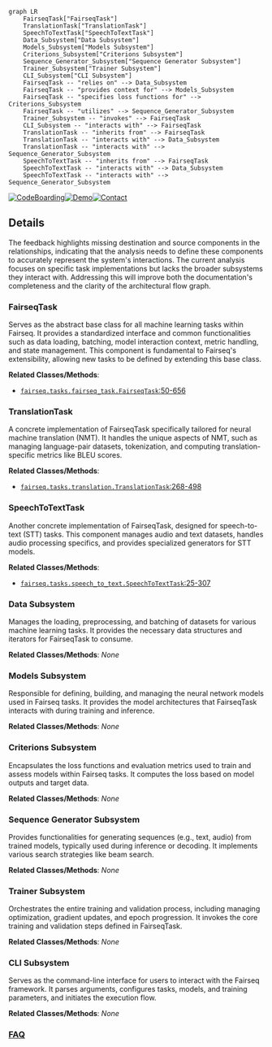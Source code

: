 ```mermaid
graph LR
    FairseqTask["FairseqTask"]
    TranslationTask["TranslationTask"]
    SpeechToTextTask["SpeechToTextTask"]
    Data_Subsystem["Data Subsystem"]
    Models_Subsystem["Models Subsystem"]
    Criterions_Subsystem["Criterions Subsystem"]
    Sequence_Generator_Subsystem["Sequence Generator Subsystem"]
    Trainer_Subsystem["Trainer Subsystem"]
    CLI_Subsystem["CLI Subsystem"]
    FairseqTask -- "relies on" --> Data_Subsystem
    FairseqTask -- "provides context for" --> Models_Subsystem
    FairseqTask -- "specifies loss functions for" --> Criterions_Subsystem
    FairseqTask -- "utilizes" --> Sequence_Generator_Subsystem
    Trainer_Subsystem -- "invokes" --> FairseqTask
    CLI_Subsystem -- "interacts with" --> FairseqTask
    TranslationTask -- "inherits from" --> FairseqTask
    TranslationTask -- "interacts with" --> Data_Subsystem
    TranslationTask -- "interacts with" --> Sequence_Generator_Subsystem
    SpeechToTextTask -- "inherits from" --> FairseqTask
    SpeechToTextTask -- "interacts with" --> Data_Subsystem
    SpeechToTextTask -- "interacts with" --> Sequence_Generator_Subsystem
```

[![CodeBoarding](https://img.shields.io/badge/Generated%20by-CodeBoarding-9cf?style=flat-square)](https://github.com/CodeBoarding/GeneratedOnBoardings)[![Demo](https://img.shields.io/badge/Try%20our-Demo-blue?style=flat-square)](https://www.codeboarding.org/demo)[![Contact](https://img.shields.io/badge/Contact%20us%20-%20contact@codeboarding.org-lightgrey?style=flat-square)](mailto:contact@codeboarding.org)

## Details

The feedback highlights missing destination and source components in the relationships, indicating that the analysis needs to define these components to accurately represent the system's interactions. The current analysis focuses on specific task implementations but lacks the broader subsystems they interact with. Addressing this will improve both the documentation's completeness and the clarity of the architectural flow graph.

### FairseqTask
Serves as the abstract base class for all machine learning tasks within Fairseq. It provides a standardized interface and common functionalities such as data loading, batching, model interaction context, metric handling, and state management. This component is fundamental to Fairseq's extensibility, allowing new tasks to be defined by extending this base class.


**Related Classes/Methods**:

- <a href="https://github.com/facebookresearch/fairseq/blob/main/fairseq/tasks/fairseq_task.py#L50-L656" target="_blank" rel="noopener noreferrer">`fairseq.tasks.fairseq_task.FairseqTask`:50-656</a>


### TranslationTask
A concrete implementation of FairseqTask specifically tailored for neural machine translation (NMT). It handles the unique aspects of NMT, such as managing language-pair datasets, tokenization, and computing translation-specific metrics like BLEU scores.


**Related Classes/Methods**:

- <a href="https://github.com/facebookresearch/fairseq/blob/main/fairseq/tasks/translation.py#L268-L498" target="_blank" rel="noopener noreferrer">`fairseq.tasks.translation.TranslationTask`:268-498</a>


### SpeechToTextTask
Another concrete implementation of FairseqTask, designed for speech-to-text (STT) tasks. This component manages audio and text datasets, handles audio processing specifics, and provides specialized generators for STT models.


**Related Classes/Methods**:

- <a href="https://github.com/facebookresearch/fairseq/blob/main/fairseq/tasks/speech_to_text.py#L25-L307" target="_blank" rel="noopener noreferrer">`fairseq.tasks.speech_to_text.SpeechToTextTask`:25-307</a>


### Data Subsystem
Manages the loading, preprocessing, and batching of datasets for various machine learning tasks. It provides the necessary data structures and iterators for FairseqTask to consume.


**Related Classes/Methods**: _None_

### Models Subsystem
Responsible for defining, building, and managing the neural network models used in Fairseq tasks. It provides the model architectures that FairseqTask interacts with during training and inference.


**Related Classes/Methods**: _None_

### Criterions Subsystem
Encapsulates the loss functions and evaluation metrics used to train and assess models within Fairseq tasks. It computes the loss based on model outputs and target data.


**Related Classes/Methods**: _None_

### Sequence Generator Subsystem
Provides functionalities for generating sequences (e.g., text, audio) from trained models, typically used during inference or decoding. It implements various search strategies like beam search.


**Related Classes/Methods**: _None_

### Trainer Subsystem
Orchestrates the entire training and validation process, including managing optimization, gradient updates, and epoch progression. It invokes the core training and validation steps defined in FairseqTask.


**Related Classes/Methods**: _None_

### CLI Subsystem
Serves as the command-line interface for users to interact with the Fairseq framework. It parses arguments, configures tasks, models, and training parameters, and initiates the execution flow.


**Related Classes/Methods**: _None_



### [FAQ](https://github.com/CodeBoarding/GeneratedOnBoardings/tree/main?tab=readme-ov-file#faq)